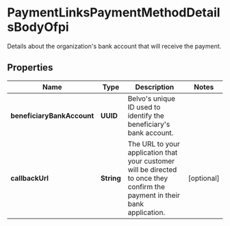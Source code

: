 

# PaymentLinksPaymentMethodDetailsBodyOfpi

Details about the organization's bank account that will receive the payment.

## Properties

| Name | Type | Description | Notes |
|------------ | ------------- | ------------- | -------------|
|**beneficiaryBankAccount** | **UUID** | Belvo&#39;s unique ID used to identify the beneficiary&#39;s bank account. |  |
|**callbackUrl** | **String** | The URL to your application that your customer will be directed to once they confirm the payment in their bank application. |  [optional] |



